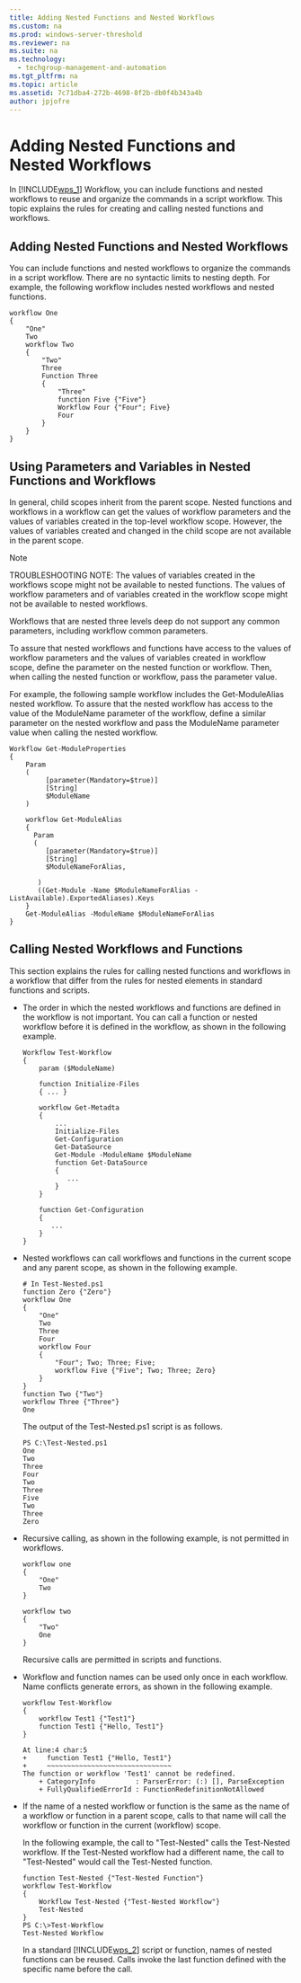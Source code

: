 ```yaml
---
title: Adding Nested Functions and Nested Workflows
ms.custom: na
ms.prod: windows-server-threshold
ms.reviewer: na
ms.suite: na
ms.technology: 
  - techgroup-management-and-automation
ms.tgt_pltfrm: na
ms.topic: article
ms.assetid: 7c71dba4-272b-4698-8f2b-db0f4b343a4b
author: jpjofre
---
```

# Adding Nested Functions and Nested Workflows
In [!INCLUDE[wps_1](../Token/wps_1_md.md)] Workflow, you can include functions and nested workflows to reuse and organize the commands in a script workflow. This topic explains the rules for creating and calling nested functions and workflows.  
  
## Adding Nested Functions and Nested Workflows  
You can include functions and nested workflows to organize the commands in a script workflow. There are no syntactic limits to nesting depth. For example, the following workflow includes nested workflows and nested functions.  
  
```  
workflow One   
{  
    "One"  
    Two  
    workflow Two  
    {  
        "Two"  
        Three  
        Function Three  
        {  
            "Three"  
            function Five {"Five"}  
            Workflow Four {"Four"; Five}  
            Four              
        }      
    }       
}  
```  
  
## Using Parameters and Variables in Nested Functions and Workflows  
In general, child scopes inherit from the parent scope. Nested functions and workflows in a workflow can get the values of workflow parameters and the values of variables created in the top\-level workflow scope. However, the values of variables created and changed in the child scope are not available in the parent scope.  
  
> [!NOTE]  
> TROUBLESHOOTING NOTE: The values of variables created in the workflows scope might not be available to nested functions. The values of workflow parameters and of variables created in the workflow scope might not be available to nested workflows.  
>   
> Workflows that are nested three levels deep do not support any common parameters, including workflow common parameters.  
  
To assure that nested workflows and functions have access to the values of workflow parameters and the values of variables created in workflow scope, define the parameter on the nested function or workflow. Then, when calling the nested function or workflow, pass the parameter value.  
  
For example, the following sample workflow includes the Get\-ModuleAlias nested workflow. To assure that the nested workflow has access to the value of the ModuleName parameter of the workflow, define a similar parameter on the nested workflow and pass the ModuleName parameter value when calling the nested workflow.  
  
```  
Workflow Get-ModuleProperties  
{  
    Param  
    (  
         [parameter(Mandatory=$true)]  
         [String]  
         $ModuleName  
    )  
  
    workflow Get-ModuleAlias  
    {  
      Param  
      (  
         [parameter(Mandatory=$true)]  
         [String]  
         $ModuleNameForAlias,  
  
       )  
       ((Get-Module -Name $ModuleNameForAlias -ListAvailable).ExportedAliases).Keys  
    }   
    Get-ModuleAlias -ModuleName $ModuleNameForAlias  
}  
```  
  
## Calling Nested Workflows and Functions  
This section explains the rules for calling nested functions and workflows in a workflow that differ from the rules for nested elements in standard functions and scripts.  
  
-   The order in which the nested workflows and functions are defined in the workflow is not important. You can call a function or nested workflow before it is defined in the workflow, as shown in the following example.  
  
    ```  
    Workflow Test-Workflow  
    {  
        param ($ModuleName)  
  
        function Initialize-Files  
        { ... }  
  
        workflow Get-Metadta  
        {   
            ...  
            Initialize-Files  
            Get-Configuration  
            Get-DataSource  
            Get-Module -ModuleName $ModuleName          
            function Get-DataSource   
            {  
               ...  
            }  
        }  
  
        function Get-Configuration  
        {  
           ...  
        }   
    }  
    ```  
  
-   Nested workflows can call workflows and functions in the current scope and any parent scope, as shown in the following example.  
  
    ```  
    # In Test-Nested.ps1  
    function Zero {"Zero"}  
    workflow One   
    {  
        "One"  
        Two  
        Three  
        Four  
        workflow Four   
        {  
            "Four"; Two; Three; Five;   
            workflow Five {"Five"; Two; Three; Zero}  
        }  
    }   
    function Two {"Two"}  
    workflow Three {"Three"}  
    One  
    ```  
  
    The output of the Test\-Nested.ps1 script is as follows.  
  
    ```  
    PS C:\Test-Nested.ps1  
    One  
    Two  
    Three  
    Four  
    Two  
    Three  
    Five  
    Two  
    Three  
    Zero  
    ```  
  
-   Recursive calling, as shown in the following example, is not permitted in workflows.  
  
    ```  
    workflow one  
    {  
        "One"  
        Two  
    }  
  
    workflow two  
    {  
        "Two"  
        One      
    }  
    ```  
  
    Recursive calls are permitted in scripts and functions.  
  
-   Workflow and function names can be used only once in each workflow. Name conflicts generate errors, as shown in the following example.  
  
    ```  
    workflow Test-Workflow  
    {  
        workflow Test1 {"Test1"}  
        function Test1 {"Hello, Test1"}  
    }  
  
    At line:4 char:5  
    +     function Test1 {"Hello, Test1"}  
    +     ~~~~~~~~~~~~~~~~~~~~~~~~~~~~~~~  
    The function or workflow 'Test1' cannot be redefined.  
        + CategoryInfo          : ParserError: (:) [], ParseException  
        + FullyQualifiedErrorId : FunctionRedefinitionNotAllowed  
    ```  
  
-   If the name of a nested workflow or function is the same as the name of a workflow or function in a parent scope, calls to that name will call the workflow or function in the current \(workflow\) scope.  
  
    In the following example, the call to "Test\-Nested" calls the Test\-Nested workflow. If the Test\-Nested workflow had a different name, the call to "Test\-Nested" would call the Test\-Nested function.  
  
    ```  
    function Test-Nested {"Test-Nested Function"}  
    workflow Test-Workflow  
    {  
        Workflow Test-Nested {"Test-Nested Workflow"}  
        Test-Nested          
    }   
    PS C:\>Test-Workflow   
    Test-Nested Workflow  
    ```  
  
    In a standard [!INCLUDE[wps_2](../Token/wps_2_md.md)] script or function, names of nested functions can be reused. Calls invoke the last function defined with the specific name before the call.  
  
